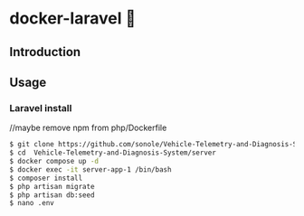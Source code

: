 # docker-laravel 🐳

## Introduction
## Usage
### Laravel install

//maybe remove npm from php/Dockerfile
```bash
$ git clone https://github.com/sonole/Vehicle-Telemetry-and-Diagnosis-System.git
$ cd  Vehicle-Telemetry-and-Diagnosis-System/server
$ docker compose up -d
$ docker exec -it server-app-1 /bin/bash
$ composer install
$ php artisan migrate
$ php artisan db:seed
$ nano .env
```



